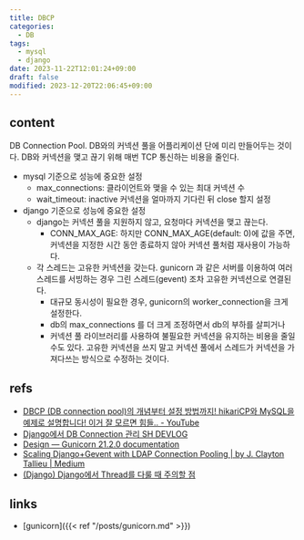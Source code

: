 ```yaml
---
title: DBCP
categories:
  - DB
tags:
  - mysql
  - django
date: 2023-11-22T12:01:24+09:00
draft: false
modified: 2023-12-20T22:06:45+09:00
---
```


## content
DB Connection Pool. DB와의 커넥션 풀을 어플리케이션 단에 미리 만들어두는 것이다. DB와 커넥션을 맺고 끊기 위해 매번 TCP 통신하는 비용을 줄인다.

- mysql 기준으로 성능에 중요한 설정
	- max_connections: 클라이언트와 맺을 수 있는 최대 커넥션 수
	- wait_timeout: inactive 커넥션을 얼마까지 기다린 뒤 close 할지 설정
- django 기준으로 성능에 중요한 설정
	- django는 커넥션 풀을 지원하지 않고, 요청마다 커넥션을 맺고 끊는다. 
		- CONN_MAX_AGE: 하지만 CONN_MAX_AGE(default: 0)에 값을 주면, 커넥션을 지정한 시간 동안 종료하지 않아 커넥션 풀처럼 재사용이 가능하다.
	- 각 스레드는 고유한 커넥션을 갖는다. gunicorn 과 같은 서버를 이용하여 여러 스레드를 서빙하는 경우 그린 스레드(gevent) 조차 고유한 커넥션으로 연결된다.
		- 대규모 동시성이 필요한 경우, gunicorn의 worker_connection을 크게 설정한다.
		- db의 max_connections 를 더 크게 조정하면서 db의 부하를 살피거나
		- 커넥션 풀 라이브러리를 사용하여 불필요한 커넥션을 유지하는 비용을 줄일 수도 있다. 고유한 커넥션을 쓰지 말고 커넥션 풀에서 스레드가 커넥션을 가져다쓰는 방식으로 수정하는 것이다.


## refs
- [DBCP (DB connection pool)의 개념부터 설정 방법까지! hikariCP와 MySQL을 예제로 설명합니다! 이거 잘 모르면 힘들.. - YouTube](https://www.youtube.com/watch?v=zowzVqx3MQ4&ab_channel=%EC%89%AC%EC%9A%B4%EC%BD%94%EB%93%9C)
- [Django에서 DB Connection 관리 SH DEVLOG](https://seungho-jeong.github.io/technology/computer-science/django-db-connections/)
- [Design — Gunicorn 21.2.0 documentation](https://docs.gunicorn.org/en/stable/design.html?highlight=connection#gthread-workers)
- [Scaling Django+Gevent with LDAP Connection Pooling | by J. Clayton Tallieu | Medium](https://medium.com/@joey_tallieu/scaling-django-gevent-with-ldap-connection-pooling-d2c5cbb60a40)
- [(Django) Django에서 Thread를 다룰 때 주의할 점](https://americanopeople.tistory.com/340)


## links
- [gunicorn]({{< ref "/posts/gunicorn.md" >}})
